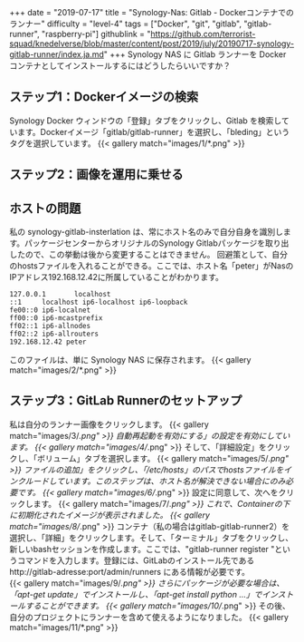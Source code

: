 +++
date = "2019-07-17"
title = "Synology-Nas: Gitlab - Dockerコンテナでのランナー"
difficulty = "level-4"
tags = ["Docker", "git", "gitlab", "gitlab-runner", "raspberry-pi"]
githublink = "https://github.com/terrorist-squad/knedelverse/blob/master/content/post/2019/july/20190717-synology-gitlab-runner/index.ja.md"
+++
Synology NAS に Gitlab ランナーを Docker コンテナとしてインストールするにはどうしたらいいですか？
## ステップ1：Dockerイメージの検索
Synology Docker ウィンドウの「登録」タブをクリックし、Gitlab を検索しています。Dockerイメージ「gitlab/gitlab-runner」を選択し、「bleding」というタグを選択しています。
{{< gallery match="images/1/*.png" >}}

## ステップ2：画像を運用に乗せる

## ホストの問題
私の synology-gitlab-insterlation は、常にホスト名のみで自分自身を識別します。パッケージセンターからオリジナルのSynology Gitlabパッケージを取り出したので、この挙動は後から変更することはできません。  回避策として、自分のhostsファイルを入れることができる。ここでは、ホスト名「peter」がNasのIPアドレス192.168.12.42に所属していることがわかります。
```
127.0.0.1       localhost                                                       
::1     localhost ip6-localhost ip6-loopback                                    
fe00::0 ip6-localnet                                                            
ff00::0 ip6-mcastprefix                                                         
ff02::1 ip6-allnodes                                                            
ff02::2 ip6-allrouters               
192.168.12.42 peter

```
このファイルは、単に Synology NAS に保存されます。
{{< gallery match="images/2/*.png" >}}

## ステップ3：GitLab Runnerのセットアップ
私は自分のランナー画像をクリックします。
{{< gallery match="images/3/*.png" >}}
自動再起動を有効にする」の設定を有効にしています。
{{< gallery match="images/4/*.png" >}}
そして、「詳細設定」をクリックし、「ボリューム」タブを選択します。
{{< gallery match="images/5/*.png" >}}
ファイルの追加」をクリックし、「/etc/hosts」のパスでhostsファイルをインクルードしています。このステップは、ホスト名が解決できない場合にのみ必要です。
{{< gallery match="images/6/*.png" >}}
設定に同意して、次へをクリックします。
{{< gallery match="images/7/*.png" >}}
これで、Containerの下に初期化されたイメージが表示されました。
{{< gallery match="images/8/*.png" >}}
コンテナ（私の場合はgitlab-gitlab-runner2）を選択し、「詳細」をクリックします。そして、「ターミナル」タブをクリックし、新しいbashセッションを作成します。ここでは、"gitlab-runner register "というコマンドを入力します。登録には、GitLabのインストール先である http://gitlab-adresse:port/admin/runners にある情報が必要です。   
{{< gallery match="images/9/*.png" >}}
さらにパッケージが必要な場合は、「apt-get update」でインストールし、「apt-get install python ...」でインストールすることができます。
{{< gallery match="images/10/*.png" >}}
その後、自分のプロジェクトにランナーを含めて使えるようになりました。
{{< gallery match="images/11/*.png" >}}
